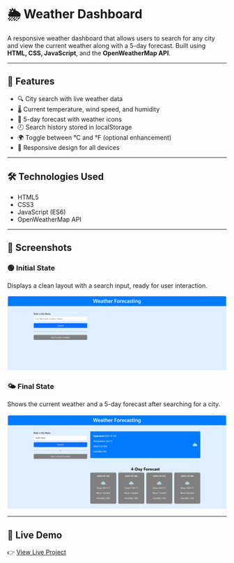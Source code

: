# 🌦️ Weather Dashboard

A responsive weather dashboard that allows users to search for any city and view the current weather along with a 5-day forecast. Built using **HTML, CSS, JavaScript**, and the **OpenWeatherMap API**.

---

## 🚀 Features

- 🔍 City search with live weather data
- 🌡️ Current temperature, wind speed, and humidity
- 📅 5-day forecast with weather icons
- 🕘 Search history stored in localStorage
- 🌍 Toggle between °C and °F (optional enhancement)
- 📱 Responsive design for all devices

---

## 🛠️ Technologies Used

- HTML5
- CSS3
- JavaScript (ES6)
- OpenWeatherMap API

---

## 📸 Screenshots

### 🟢 Initial State
Displays a clean layout with a search input, ready for user interaction.

![Initial Screen](weather-dashboard-initial.png)

### 🌤️ Final State
Shows the current weather and a 5-day forecast after searching for a city.

![Final Screen](weather-dashboard-final.png)

---

## 🔗 Live Demo

👉 [View Live Project](https://tharuniporeddy.github.io/weather-dashboard/)
